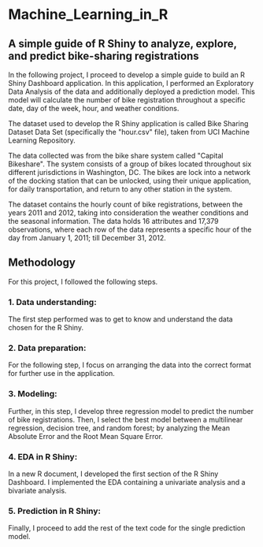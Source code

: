 # Machine_Learning_in_R
## A simple guide of R Shiny to analyze, explore, and predict bike-sharing registrations
In the following project, I proceed to develop a simple guide to build an R Shiny Dashboard application. In this application, I performed an Exploratory Data Analysis of the data and additionally deployed a prediction model. This model will calculate the number of bike registration throughout a specific date, day of the week, hour, and weather conditions.

The dataset used to develop the R Shiny application is called Bike Sharing Dataset Data Set (specifically the "hour.csv" file), taken from UCI Machine Learning Repository.

The data collected was from the bike share system called "Capital Bikeshare". The system consists of a group of bikes located throughout six different jurisdictions in Washington, DC. The bikes are lock into a network of the docking station that can be unlocked, using their unique application, for daily transportation, and return to any other station in the system.

The dataset contains the hourly count of bike registrations, between the years 2011 and 2012, taking into consideration the weather conditions and the seasonal information. The data holds 16 attributes and 17,379 observations, where each row of the data represents a specific hour of the day from January 1, 2011; till December 31, 2012.

## Methodology
For this project, I followed the following steps.

### 1. Data understanding:
The first step performed was to get to know and understand the data chosen for the R Shiny.

### 2. Data preparation:
For the following step, I focus on arranging the data into the correct format for further use in the application.

### 3. Modeling:
Further, in this step, I develop three regression model to predict the number of bike registrations. Then, I select the best model between a multilinear regression, decision tree, and random forest; by analyzing the Mean Absolute Error and the Root Mean Square Error.

### 4. EDA in R Shiny:
In a new R document, I developed the first section of the R Shiny Dashboard.  I implemented the EDA containing a univariate analysis and a bivariate analysis.

### 5. Prediction in R Shiny:
Finally, I proceed to add the rest of the text code for the single prediction model.
